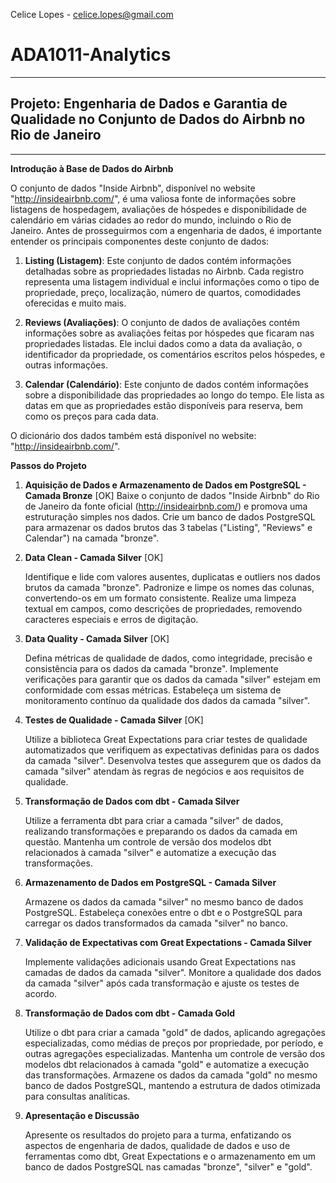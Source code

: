 Celice Lopes - celice.lopes@gmail.com

# ADA1011-Analytics
-----

## Projeto: Engenharia de Dados e Garantia de Qualidade no Conjunto de Dados do Airbnb no Rio de Janeiro

-----

**Introdução à Base de Dados do Airbnb**


O conjunto de dados "Inside Airbnb", disponível no website "http://insideairbnb.com/", é uma valiosa fonte de informações sobre listagens de hospedagem, avaliações de hóspedes e disponibilidade de calendário em várias cidades ao redor do mundo, incluindo o Rio de Janeiro. Antes de prosseguirmos com a engenharia de dados, é importante entender os principais componentes deste conjunto de dados:

  1. **Listing (Listagem)**: Este conjunto de dados contém informações detalhadas sobre as propriedades listadas no Airbnb. Cada registro representa uma listagem individual e inclui informações como o tipo de propriedade, preço, localização, número de quartos, comodidades oferecidas e muito mais.

  2. **Reviews (Avaliações)**: O conjunto de dados de avaliações contém informações sobre as avaliações feitas por hóspedes que ficaram nas propriedades listadas. Ele inclui dados como a data da avaliação, o identificador da propriedade, os comentários escritos pelos hóspedes, e outras informações.

  3. **Calendar (Calendário)**: Este conjunto de dados contém informações sobre a disponibilidade das propriedades ao longo do tempo. Ele lista as datas em que as propriedades estão disponíveis para reserva, bem como os preços para cada data.

O dicionário dos dados também está disponível no website: "http://insideairbnb.com/".

**Passos do Projeto**

  1. **Aquisição de Dados e Armazenamento de Dados em PostgreSQL - Camada Bronze** [OK]
    Baixe o conjunto de dados "Inside Airbnb" do Rio de Janeiro da fonte oficial (http://insideairbnb.com/) e promova uma estruturação simples nos dados.
    Crie um banco de dados PostgreSQL para armazenar os dados brutos das 3 tabelas ("Listing", "Reviews" e Calendar") na camada "bronze".


  2. **Data Clean - Camada Silver** [OK]

     Identifique e lide com valores ausentes, duplicatas e outliers nos dados brutos da camada "bronze".
     Padronize e limpe os nomes das colunas, convertendo-os em um formato consistente.
     Realize uma limpeza textual em campos, como descrições de propriedades, removendo caracteres especiais e erros de digitação.


  4. **Data Quality - Camada Silver** [OK]
     
     Defina métricas de qualidade de dados, como integridade, precisão e consistência para os dados da camada "bronze".
     Implemente verificações para garantir que os dados da camada "silver" estejam em conformidade com essas métricas.
     Estabeleça um sistema de monitoramento contínuo da qualidade dos dados da camada "silver".


  6. **Testes de Qualidade - Camada Silver** [OK]
     
        Utilize a biblioteca Great Expectations para criar testes de qualidade automatizados que verifiquem as expectativas definidas para os dados da camada "silver".
        Desenvolva testes que assegurem que os dados da camada "silver" atendam às regras de negócios e aos requisitos de qualidade.


  8. **Transformação de Dados com dbt - Camada Silver**
     
        Utilize a ferramenta dbt para criar a camada "silver" de dados, realizando transformações e preparando os dados da camada em questão.
        Mantenha um controle de versão dos modelos dbt relacionados à camada "silver" e automatize a execução das transformações.


  10. **Armazenamento de Dados em PostgreSQL - Camada Silver**
      
        Armazene os dados da camada "silver" no mesmo banco de dados PostgreSQL.
        Estabeleça conexões entre o dbt e o PostgreSQL para carregar os dados transformados da camada "silver" no banco.


  12. **Validação de Expectativas com Great Expectations - Camada Silver**
      
        Implemente validações adicionais usando Great Expectations nas camadas de dados da camada "silver".
        Monitore a qualidade dos dados da camada "silver" após cada transformação e ajuste os testes de acordo.

  14. **Transformação de Dados com dbt - Camada Gold**
      
        Utilize o dbt para criar a camada "gold" de dados, aplicando agregações especializadas, como médias de preços por propriedade, por período, e outras agregações especializadas.
        Mantenha um controle de versão dos modelos dbt relacionados à camada "gold" e automatize a execução das transformações.
        Armazene os dados da camada "gold" no mesmo banco de dados PostgreSQL, mantendo a estrutura de dados otimizada para consultas analíticas.

  16. **Apresentação e Discussão**
      
        Apresente os resultados do projeto para a turma, enfatizando os aspectos de engenharia de dados, qualidade de dados e uso de ferramentas como dbt, Great Expectations e o armazenamento em um banco de dados PostgreSQL nas camadas "bronze", "silver" e "gold".

